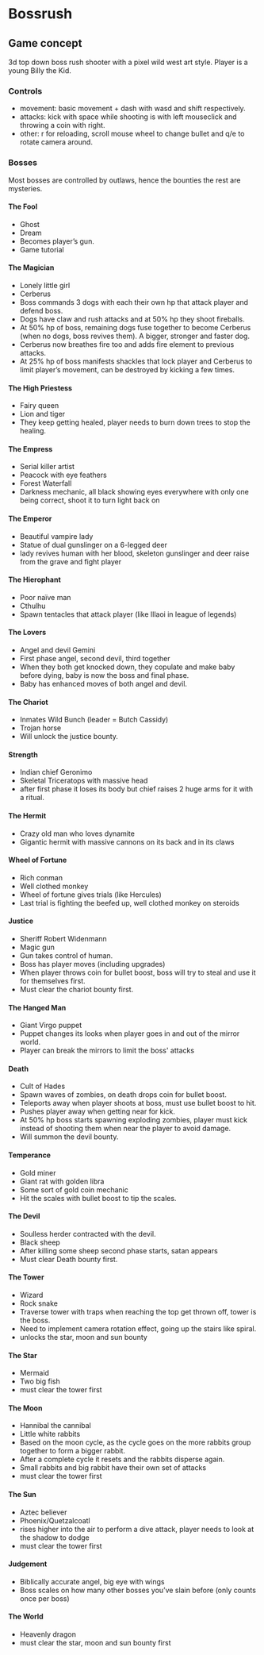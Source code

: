 # Bossrush
## Game concept
3d top down boss rush shooter with a pixel wild west art style. Player is a young Billy the Kid.

### Controls
- movement: basic movement + dash with wasd and shift respectively.
- attacks: kick with space while shooting is with left mouseclick and throwing a coin with right.
- other: r for reloading, scroll mouse wheel to change bullet and q/e to rotate camera around.

### Bosses
Most bosses are controlled by outlaws, hence the bounties the rest are mysteries.
#### The Fool
-	Ghost
-	Dream 
-	Becomes player’s gun.
-	Game tutorial
#### The Magician
-	Lonely little girl
-	Cerberus 
-	Boss commands 3 dogs with each their own hp that attack player and defend boss.
-	Dogs have claw and rush attacks and at 50% hp they shoot fireballs.
-	At 50% hp of boss, remaining dogs fuse together to become Cerberus (when no dogs, boss revives them). A bigger, stronger and faster dog.
-	Cerberus now breathes fire too and adds fire element to previous attacks.
-	At 25% hp of boss manifests shackles that lock player and Cerberus to limit player’s movement, can be destroyed by kicking a few times.
#### The High Priestess
-	Fairy queen
-	Lion and tiger
-	They keep getting healed, player needs to burn down trees to stop the healing.
#### The Empress
-	Serial killer artist
-	Peacock with eye feathers
-	Forest Waterfall
-	Darkness mechanic, all black showing eyes everywhere with only one being correct, shoot it to turn light back on
#### The Emperor
-	Beautiful vampire lady
-	Statue of dual gunslinger on a 6-legged deer
-	lady revives human with her blood, skeleton gunslinger and deer raise from the grave and fight player
#### The Hierophant
-	Poor naïve man
-	Cthulhu
-	Spawn tentacles that attack player (like Illaoi in league of legends)
#### The Lovers
-	Angel and devil Gemini
-	First phase angel, second devil, third together
-	When they both get knocked down, they copulate and make baby before dying, baby is now the boss and final phase.
-	Baby has enhanced moves of both angel and devil.
#### The Chariot
-	Inmates Wild Bunch (leader = Butch Cassidy)
-	Trojan horse
-	Will unlock the justice bounty.
#### Strength
-	Indian chief Geronimo
-	Skeletal Triceratops with massive head
-	after first phase it loses its body but chief raises 2 huge arms for it with a ritual.
#### The Hermit
-	Crazy old man who loves dynamite
-	Gigantic hermit with massive cannons on its back and in its claws
#### Wheel of Fortune
-	Rich conman
-	Well clothed monkey
-	Wheel of fortune gives trials (like Hercules)
-	Last trial is fighting the beefed up, well clothed monkey on steroids
#### Justice
-	Sheriff Robert Widenmann
-	Magic gun
-	Gun takes control of human.
-	Boss has player moves (including upgrades)
-	When player throws coin for bullet boost, boss will try to steal and use it for themselves first.
-	Must clear the chariot bounty first.
#### The Hanged Man
-	Giant Virgo puppet
-	Puppet changes its looks when player goes in and out of the mirror world.
-	Player can break the mirrors to limit the boss' attacks
#### Death
-	Cult of Hades 
-	Spawn waves of zombies, on death drops coin for bullet boost.
-	Teleports away when player shoots at boss, must use bullet boost to hit.
-	Pushes player away when getting near for kick.
-	At 50% hp boss starts spawning exploding zombies, player must kick instead of shooting them when near the player to avoid damage.
-	Will summon the devil bounty.
#### Temperance
-	Gold miner 
-	Giant rat with golden libra
-	Some sort of gold coin mechanic
-	Hit the scales with bullet boost to tip the scales.
#### The Devil
-	Soulless herder contracted with the devil.
-	Black sheep
-	After killing some sheep second phase starts, satan appears
-	Must clear Death bounty first.
#### The Tower
-	Wizard
-	Rock snake
-	Traverse tower with traps when reaching the top get thrown off, tower is the boss.
-	Need to implement camera rotation effect, going up the stairs like spiral.
-	unlocks the star, moon and sun bounty
#### The Star
-	Mermaid
-	Two big fish
-	must clear the tower first
#### The Moon
- Hannibal the cannibal
-	Little white rabbits
-	Based on the moon cycle, as the cycle goes on the more rabbits group together to form a bigger rabbit.
-	After a complete cycle it resets and the rabbits disperse again.
-	Small rabbits and big rabbit have their own set of attacks
- must clear the tower first
#### The Sun
- Aztec believer
-	Phoenix/Quetzalcoatl
-	rises higher into the air to perform a dive attack, player needs to look at the shadow to dodge
-	must clear the tower first
#### Judgement
-	Biblically accurate angel, big eye with wings
-	Boss scales on how many other bosses you’ve slain before (only counts once per boss)
#### The World
-	Heavenly dragon
-	must clear the star, moon and sun bounty first

